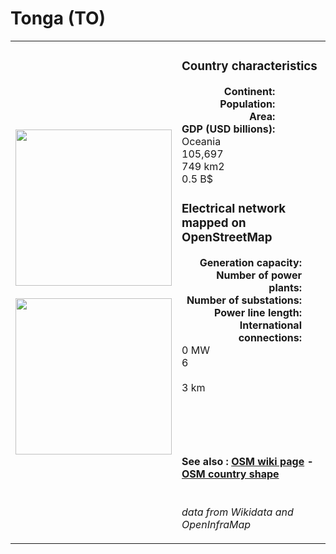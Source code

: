 # Tonga (TO)

<table width="90%">
<tr>
<td>
<img src="http://commons.wikimedia.org/wiki/Special:FilePath/Flag%20of%20Tonga.svg" width="250">
<br><br>
<img src="http://commons.wikimedia.org/wiki/Special:FilePath/Tonga%20on%20the%20globe%20%28small%20islands%20magnified%29%20%28Polynesia%20centered%29.svg" width="250"></td>
<td>
<h3>Country characteristics</h3>
<div style="display: inline-block;text-align:right;margin-right:30px;font-weight: bold;">
Continent:<br>Population:<br>Area:<br>GDP (USD billions):
</div>
<div style="display: inline-block;">
Oceania<br>105,697<br>749 km2<br>0.5 B$
</div>
<h3>Electrical network mapped on OpenStreetMap</h3>
<div style="display: inline-block;text-align:right;margin-right:30px;font-weight: bold;">Generation capacity:<br>
Number of power plants:<br>
Number of substations:<br>
Power line length:<br>
International connections:<br>
</div>
<div style="display: inline-block;">0 MW<br>
6<br>
<br>
3 km<br>
<br>
</div>

<br><br><h4>See also :
<a href="https://wiki.openstreetmap.org/wiki/Power_networks/Tonga" target="_blank">OSM wiki page</a> -
<a href="https://openstreetmap.org/relation/2186665" target="_blank">OSM country shape</a>
</h4>

<br><i>data from Wikidata and OpenInfraMap</i>
</td>
</tr>
</table>




